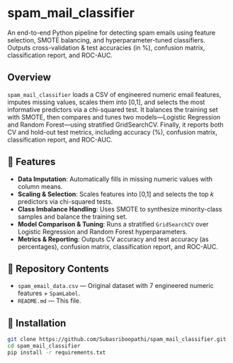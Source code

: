 # spam_mail_classifier

An end-to-end Python pipeline for detecting spam emails using feature selection, SMOTE balancing, and hyperparameter-tuned classifiers.  
Outputs cross-validation & test accuracies (in %), confusion matrix, classification report, and ROC-AUC.

## Overview

`spam_mail_classifier` loads a CSV of engineered numeric email features, imputes missing values, scales them into [0,1], and selects the most informative predictors via a chi-squared test. It balances the training set with SMOTE, then compares and tunes two models—Logistic Regression and Random Forest—using stratified GridSearchCV. Finally, it reports both CV and hold-out test metrics, including accuracy (%), confusion matrix, classification report, and ROC-AUC.

## 🚀 Features

- **Data Imputation**: Automatically fills in missing numeric values with column means.  
- **Scaling & Selection**: Scales features into [0,1] and selects the top *k* predictors via chi-squared tests.  
- **Class Imbalance Handling**: Uses SMOTE to synthesize minority-class samples and balance the training set.  
- **Model Comparison & Tuning**: Runs a stratified `GridSearchCV` over Logistic Regression and Random Forest hyperparameters.  
- **Metrics & Reporting**: Outputs CV accuracy and test accuracy (as percentages), confusion matrix, classification report, and ROC-AUC.

## 📂 Repository Contents

- `spam_email_data.csv` — Original dataset with 7 engineered numeric features + `SpamLabel`.    
- `README.md` — This file.  

## 🔧 Installation

```bash
git clone https://github.com/Subasriboopathi/spam_mail_classifier.git
cd spam_mail_classifier
pip install -r requirements.txt
